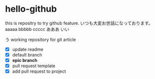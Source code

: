 # hello-github
this is repositry to try github feature.
いつも大変お世話になっております。
aaaaa
bbbbb
ccccc
あああ
いい

う
working repository for git article
- [x] update readme
- [x] default branch
- [x] **epic branch**
- [x] pull request template
- [x] add pull request to project
